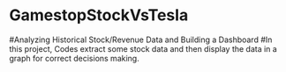 # GamestopStockVsTesla
#Analyzing Historical Stock/Revenue Data and Building a Dashboard
#In this project, Codes extract some stock data and then display the data in a graph for correct decisions making.
